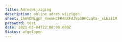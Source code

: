 ```yaml
---
title: Adreswijziging
description: online adres wijzigen
sheet: 1hmVDMigpP_4vemHCFR4RKFdJVp30FCLqXa-_xLEzi1M
password: test
date: 2021-05-04T22:00:00.000Z
Status: afgelopen
---
```

